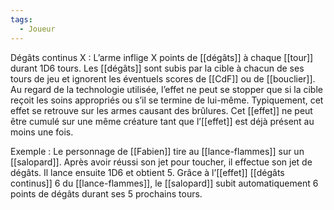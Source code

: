 ```yaml
---
tags:
  - Joueur
---
```

Dégâts continus X : 
	L’arme inflige X points de [[dégâts]] à chaque [[tour]] durant 1D6 tours. Les [[dégâts]] sont subis par la cible à chacun de ses tours de jeu et ignorent les éventuels scores de [[CdF]] ou de [[bouclier]]. Au regard de la technologie utilisée, l’effet ne peut se stopper que si la cible reçoit les soins appropriés ou s’il se termine de lui-même. Typiquement, cet effet se retrouve sur les armes causant des brûlures. Cet [[effet]] ne peut être cumulé sur une même créature tant que l’[[effet]] est déjà présent au moins une fois.

Exemple :
	Le personnage de [[Fabien]] tire au [[lance-flammes]] sur un [[salopard]]. Après avoir réussi son jet pour toucher, il effectue son jet de dégâts. Il lance ensuite 1D6 et obtient 5. Grâce à l’[[effet]] [[dégâts continus]] 6 du [[lance-flammes]], le [[salopard]] subit automatiquement 6 points de dégâts durant ses 5 prochains tours.
